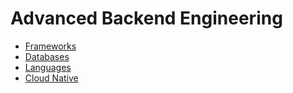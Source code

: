 # Advanced Backend Engineering

- [Frameworks]()
- [Databases]()
- [Languages]()
- [Cloud Native]()

